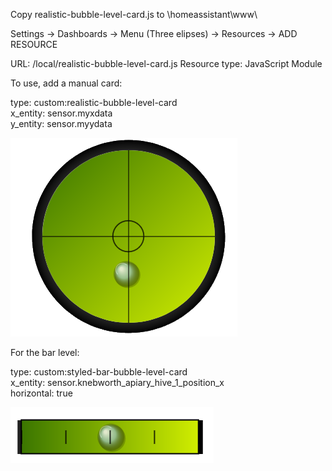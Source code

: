 Copy realistic-bubble-level-card.js to \homeassistant\www\

Settings -> Dashboards -> Menu (Three elipses) -> Resources -> ADD RESOURCE

URL: /local/realistic-bubble-level-card.js
Resource type: JavaScript Module

To use, add a manual card:

type: custom:realistic-bubble-level-card<br>
x_entity: sensor.myxdata<br>
y_entity: sensor.myydata


<img src="https://github.com/chinswain/Home-Assistant-bubble-level/blob/main/bubble.png" alt="">

For the bar level:

type: custom:styled-bar-bubble-level-card<br>
x_entity: sensor.knebworth_apiary_hive_1_position_x<br>
horizontal: true

<img src="https://github.com/chinswain/Home-Assistant-bubble-level/blob/main/bar.png" alt="">
